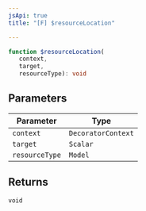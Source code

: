 ```yaml
---
jsApi: true
title: "[F] $resourceLocation"

---
```

```ts
function $resourceLocation(
   context, 
   target, 
   resourceType): void
```

## Parameters

| Parameter | Type |
| ------ | ------ |
| `context` | `DecoratorContext` |
| `target` | `Scalar` |
| `resourceType` | `Model` |

## Returns

`void`
